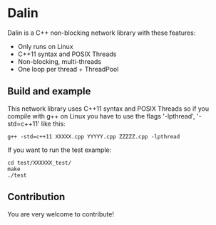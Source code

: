 # Dalin

Dalin is a C++ non-blocking network library with these features:

  * Only runs on Linux
  * C++11 syntax and POSIX Threads
  * Non-blocking, multi-threads
  * One loop per thread + ThreadPool

## Build and example

This network library uses C++11 syntax and POSIX Threads so if you compile with g++ on Linux you have to use the flags '-lpthread', '-std=c++11' like this:

    g++ -std=c++11 XXXXX.cpp YYYYY.cpp ZZZZZ.cpp -lpthread

If you want to run the test example:

    cd test/XXXXXX_test/
    make
    ./test

## Contribution

You are very welcome to contribute!
